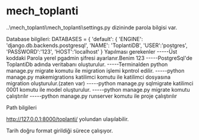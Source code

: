 # mech_toplanti

..\mech_toplanti\mech_toplanti\settings.py dizininde parola bilgisi var.

Database bilgileri:
DATABASES = {
    'default': {
        'ENGINE': 'django.db.backends.postgresql',
        'NAME': 'ToplantiDB',
        'USER':'postgres',
        'PASSWORD':'123',
        'HOST':'localhost'
    }
    Yapılması gerekenler
-----Üst koddaki Parola yerel pgadmin şifresi ayarlanır.Benim 123
-----PostgreSql'de ToplantiDb adında veritabanı oluşturulur.
-----Terminalden python manage.py migrate            komutu ile migration işlemi kpntrol edilir.
-----python manage.py makemigrations katilimci       komutu ile katilimci dosyasına migration oluşturulur.(zaten var)
-----python manage.py sqlmigrate katilimci 0001      komutu ile model oluşturulur.
-----python manage.py migrate                        komutu çalıştırılır
-----python manage.py runserver                      komutu ile proje çalıştırılır


Path bilgileri

http://127.0.0.1:8000/toplanti/  yolundan ulaşılabilir.



Tarih doğru format girildiği sürece çalışıyor.
